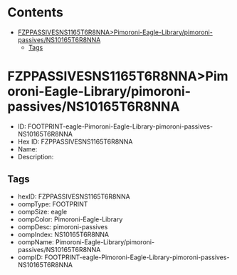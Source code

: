 



Contents
========

* [FZPPASSIVESNS1165T6R8NNA>Pimoroni-Eagle-Library/pimoroni-passives/NS10165T6R8NNA](#fzppassivesns1165t6r8nnapimoroni-eagle-librarypimoroni-passivesns10165t6r8nna)
	* [Tags](#tags)

# FZPPASSIVESNS1165T6R8NNA>Pimoroni-Eagle-Library/pimoroni-passives/NS10165T6R8NNA

- ID: FOOTPRINT-eagle-Pimoroni-Eagle-Library-pimoroni-passives-NS10165T6R8NNA
- Hex ID: FZPPASSIVESNS1165T6R8NNA
- Name: 
- Description: 

## Tags

- hexID: FZPPASSIVESNS1165T6R8NNA
- oompType: FOOTPRINT
- oompSize: eagle
- oompColor: Pimoroni-Eagle-Library
- oompDesc: pimoroni-passives
- oompIndex: NS10165T6R8NNA
- oompName: Pimoroni-Eagle-Library/pimoroni-passives/NS10165T6R8NNA
- oompID: FOOTPRINT-eagle-Pimoroni-Eagle-Library-pimoroni-passives-NS10165T6R8NNA
